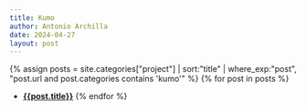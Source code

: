 ```yaml
---
title: Kumo
author: Antonio Archilla
date: 2024-04-27
layout: post
---
```


{% assign posts = site.categories["project"] | sort:"title" | where_exp:"post", "post.url and post.categories contains 'kumo'" %}
{% for post in posts %}
- [**{{post.title}}**]({{post.url}})
{% endfor %}
  